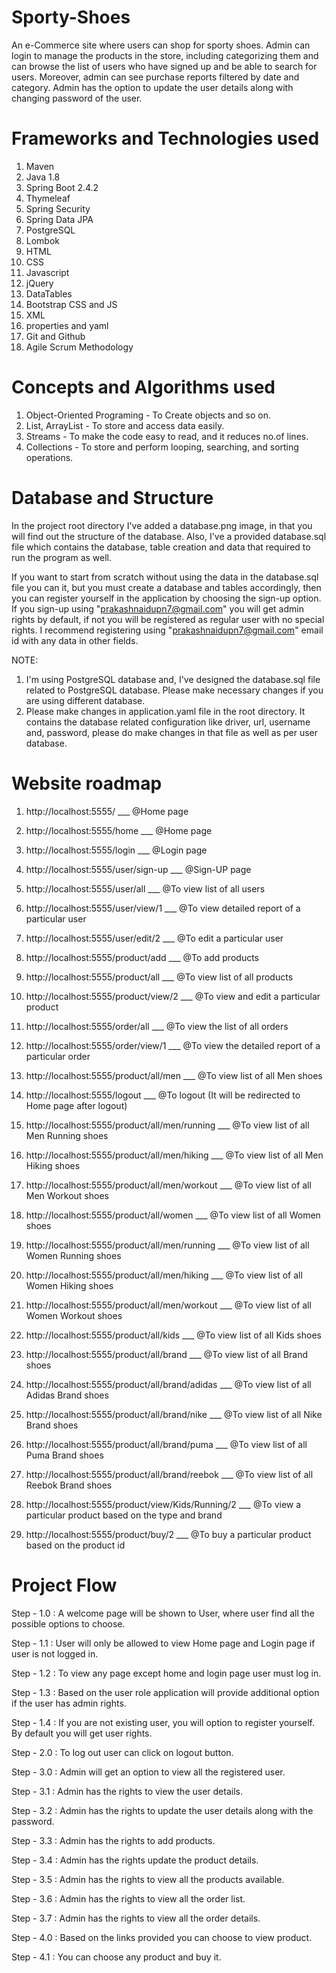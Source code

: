 # Sporty-Shoes
An e-Commerce site where users can shop for sporty shoes. Admin can login to manage the products in the store, including
categorizing them and can browse the list of users who have signed up and be able to search for users. Moreover, admin 
can see purchase reports filtered by date and category. Admin has the option to update the user details along with 
changing password of the user.

# Frameworks and Technologies used

1. Maven
2. Java 1.8
3. Spring Boot 2.4.2
4. Thymeleaf
5. Spring Security
6. Spring Data JPA
7. PostgreSQL
8. Lombok
9. HTML
10. CSS
11. Javascript
12. jQuery
13. DataTables
14. Bootstrap CSS and JS
15. XML
16. properties and yaml
17. Git and Github
18. Agile Scrum Methodology

# Concepts and Algorithms used

1. Object-Oriented Programing - To Create objects and so on.
2. List, ArrayList - To store and access data easily.   
3. Streams - To make the code easy to read, and it reduces no.of lines.
4. Collections - To store and perform looping, searching, and sorting operations.

# Database and Structure

In the project root directory I've added a database.png image, in that you will find out the structure of the database.
Also, I've a provided database.sql file which contains the database, table creation and data that required to run
the program as well.

If you want to start from scratch without using the data in the database.sql file you can it, but you must create
a database and tables accordingly, then you can register yourself in the application by choosing the sign-up option. If you
sign-up using "prakashnaidupn7@gmail.com" you will get admin rights by default, if not you will be registered as regular user with
no special rights. I recommend registering using "prakashnaidupn7@gmail.com" email id with any data in other fields.

NOTE:

1. I'm using PostgreSQL database and, I've designed the database.sql file related to PostgreSQL database. Please
   make necessary changes if you are using different database.
2. Please make changes in application.yaml file in the root directory. It contains the database related configuration 
   like driver, url, username and, password, please do make changes in that file as well as per user database.

# Website roadmap

1. http://localhost:5555/                       ___ @Home page
2. http://localhost:5555/home                   ___ @Home page
3. http://localhost:5555/login                  ___ @Login page 
4. http://localhost:5555/user/sign-up           ___ @Sign-UP page
5. http://localhost:5555/user/all               ___ @To view list of all users
6. http://localhost:5555/user/view/1            ___ @To view detailed report of a particular user
7. http://localhost:5555/user/edit/2            ___ @To edit a particular user
8. http://localhost:5555/product/add            ___ @To add products
9. http://localhost:5555/product/all            ___ @To view list of all products
10. http://localhost:5555/product/view/2         ___ @To view and edit a particular product
11. http://localhost:5555/order/all              ___ @To view the list of all orders
12. http://localhost:5555/order/view/1           ___ @To view the detailed report of a particular order
13. http://localhost:5555/product/all/men       ___ @To view list of all Men shoes
14. http://localhost:5555/logout                ___ @To logout (It will be redirected to Home page after logout)
    
15. http://localhost:5555/product/all/men/running       ___ @To view list of all Men Running shoes
16. http://localhost:5555/product/all/men/hiking        ___ @To view list of all Men Hiking shoes
17. http://localhost:5555/product/all/men/workout       ___ @To view list of all Men Workout shoes
18. http://localhost:5555/product/all/women             ___ @To view list of all Women shoes
19. http://localhost:5555/product/all/men/running       ___ @To view list of all Women Running shoes
20. http://localhost:5555/product/all/men/hiking        ___ @To view list of all Women Hiking shoes
21. http://localhost:5555/product/all/men/workout       ___ @To view list of all Women Workout shoes
22. http://localhost:5555/product/all/kids              ___ @To view list of all Kids shoes
23. http://localhost:5555/product/all/brand             ___ @To view list of all Brand shoes
24. http://localhost:5555/product/all/brand/adidas      ___ @To view list of all Adidas Brand shoes
25. http://localhost:5555/product/all/brand/nike        ___ @To view list of all Nike Brand shoes
26. http://localhost:5555/product/all/brand/puma        ___ @To view list of all Puma Brand shoes
27. http://localhost:5555/product/all/brand/reebok      ___ @To view list of all Reebok Brand shoes
28. http://localhost:5555/product/view/Kids/Running/2   ___ @To view a particular product based on the type and brand
29. http://localhost:5555/product/buy/2                 ___ @To buy a particular product based on the product id

# Project Flow

Step - 1.0 : A welcome page will be shown to User, where user find all the possible options to choose.

Step - 1.1 : User will only be allowed to view Home page and Login page if user is not logged in.

Step - 1.2 : To view any page except home and login page user must log in.

Step - 1.3 : Based on the user role application will provide additional option if the user has admin rights.

Step - 1.4 : If you are not existing user, you will option to register yourself. By default you will get user rights.

Step - 2.0 : To log out user can click on logout button.

Step - 3.0 : Admin will get an option to view all the registered user.

Step - 3.1 : Admin has the rights to view the user details.

Step - 3.2 : Admin has the rights to update the user details along with the password.

Step - 3.3 : Admin has the rights to add products.

Step - 3.4 : Admin has the rights update the product details.

Step - 3.5 : Admin has the rights to view all the products available.

Step - 3.6 : Admin has the rights to view all the order list.

Step - 3.7 : Admin has the rights to view all the order details.

Step - 4.0 : Based on the links provided you can choose to view product.

Step - 4.1 : You can choose any product and buy it.